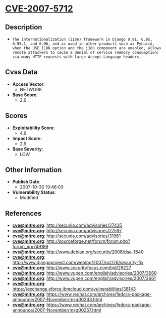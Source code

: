
# [CVE-2007-5712](https://cve.mitre.org/cgi-bin/cvename.cgi?name=CVE-2007-5712)

## Description

- `The internationalization (i18n) framework in Django 0.91, 0.95, 0.95.1, and 0.96, and as used in other products such as PyLucid, when the USE_I18N option and the i18n component are enabled, allows remote attackers to cause a denial of service (memory consumption) via many HTTP requests with large Accept-Language headers.`

## Cvss Data

- **Access Vector**:
  - NETWORK
- **Base Score**:
  - 2.6

## Scores

- **Exploitability Score**:
  - 4.9
- **Impact Score**:
  - 2.9
- **Base Severity**:
  - LOW

## Other Information

- **Publish Date**:
  - 2007-10-30 19:46:00
- **Vulnerability Status**:
  - Modified

## References

- **cve@mitre.org**: http://secunia.com/advisories/27435
- **cve@mitre.org**: http://secunia.com/advisories/27597
- **cve@mitre.org**: http://secunia.com/advisories/31961
- **cve@mitre.org**: http://sourceforge.net/forum/forum.php?forum_id=749199
- **cve@mitre.org**: http://www.debian.org/security/2008/dsa-1640
- **cve@mitre.org**: http://www.djangoproject.com/weblog/2007/oct/26/security-fix
- **cve@mitre.org**: http://www.securityfocus.com/bid/26227
- **cve@mitre.org**: http://www.vupen.com/english/advisories/2007/3660
- **cve@mitre.org**: http://www.vupen.com/english/advisories/2007/3661
- **cve@mitre.org**: https://exchange.xforce.ibmcloud.com/vulnerabilities/38143
- **cve@mitre.org**: https://www.redhat.com/archives/fedora-package-announce/2007-November/msg00243.html
- **cve@mitre.org**: https://www.redhat.com/archives/fedora-package-announce/2007-November/msg00257.html
